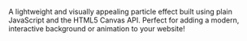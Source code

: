 A lightweight and visually appealing particle effect built using plain JavaScript and the HTML5 Canvas API. Perfect for adding a modern, interactive background or animation to your website!
